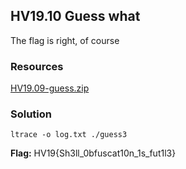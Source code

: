 ## HV19.10 Guess what

The flag is right, of course

### Resources

[HV19.09-guess.zip](./2be382ec-edfb-4be2-a352-5f8613457dde.zip)

### Solution

`ltrace -o log.txt ./guess3`

**Flag:** HV19{Sh3ll_0bfuscat10n_1s_fut1l3}
